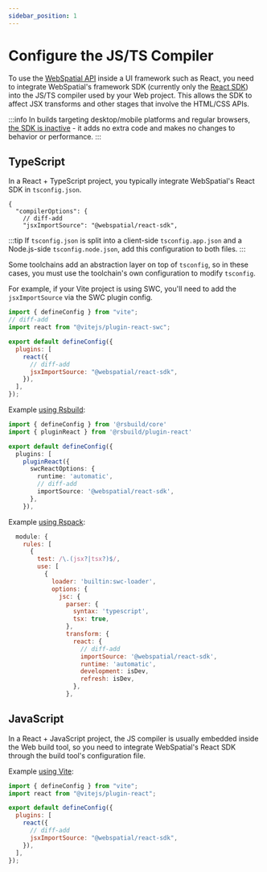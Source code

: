 ```yaml
---
sidebar_position: 1
---
```


# Configure the JS/TS Compiler

To use the [WebSpatial API](../../../core-concepts/unique-concepts-in-webspatial#webspatial-api) inside a UI framework such as React, you need to integrate WebSpatial's framework SDK (currently only the [React SDK](../step-1-install-the-webspatial-sdk#react-sdk)) into the JS/TS compiler used by your Web project. This allows the SDK to affect JSX transforms and other stages that involve the HTML/CSS APIs.

:::info
In builds targeting desktop/mobile platforms and regular browsers, [the SDK is inactive](./generate-a-webspatial-specific-website) - it adds no extra code and makes no changes to behavior or performance.
:::

## TypeScript

In a React + TypeScript project, you typically integrate WebSpatial's React SDK in `tsconfig.json`.

```json5 title="tsconfig.json"
{
  "compilerOptions": {
    // diff-add
    "jsxImportSource": "@webspatial/react-sdk",
```

:::tip
If `tsconfig.json` is split into a client-side `tsconfig.app.json` and a Node.js-side `tsconfig.node.json`, add this configuration to both files.
:::

Some toolchains add an abstraction layer on top of `tsconfig`, so in these cases, you must use the toolchain's own configuration to modify `tsconfig`.

For example, if your Vite project is using SWC, you'll need to add the `jsxImportSource` via the SWC plugin config.

```js title="vite.config.js"
import { defineConfig } from "vite";
// diff-add
import react from "@vitejs/plugin-react-swc";

export default defineConfig({
  plugins: [
    react({
      // diff-add
      jsxImportSource: "@webspatial/react-sdk",
    }),
  ],
});
```

Example [using Rsbuild](./add-optimizations-and-defaults-to-web-build-tools#rsbuild):

```ts title="rsbuild.config.ts"
import { defineConfig } from '@rsbuild/core'
import { pluginReact } from '@rsbuild/plugin-react'

export default defineConfig({
  plugins: [
    pluginReact({
      swcReactOptions: {
        runtime: 'automatic',
        // diff-add
        importSource: '@webspatial/react-sdk',
      },
    }),
```

Example [using Rspack](./add-optimizations-and-defaults-to-web-build-tools#rspack):

```js title="rspack.config.mjs"
  module: {
    rules: [
      {
        test: /\.(jsx?|tsx?)$/,
        use: [
          {
            loader: 'builtin:swc-loader',
            options: {
              jsc: {
                parser: {
                  syntax: 'typescript',
                  tsx: true,
                },
                transform: {
                  react: {
                    // diff-add
                    importSource: '@webspatial/react-sdk',
                    runtime: 'automatic',
                    development: isDev,
                    refresh: isDev,
                  },
                },
```

## JavaScript

In a React + JavaScript project, the JS compiler is usually embedded inside the Web build tool, so you need to integrate WebSpatial's React SDK through the build tool's configuration file.

Example [using Vite](./add-optimizations-and-defaults-to-web-build-tools#vite):

```js title="vite.config.js"
import { defineConfig } from "vite";
import react from "@vitejs/plugin-react";

export default defineConfig({
  plugins: [
    react({
      // diff-add
      jsxImportSource: "@webspatial/react-sdk",
    }),
  ],
});
```
